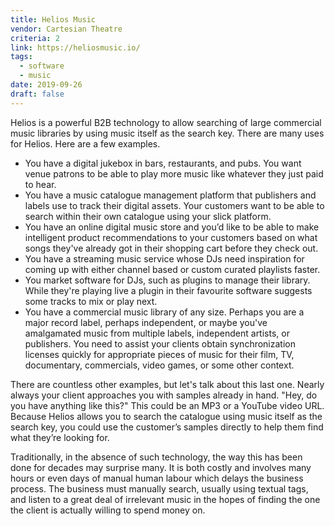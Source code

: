 ```yaml
---
title: Helios Music
vendor: Cartesian Theatre
criteria: 2
link: https://heliosmusic.io/
tags:
  - software
  - music
date: 2019-09-26
draft: false
---
```


Helios is a powerful B2B technology to allow searching of large commercial music libraries by using music itself as the search key.
There are many uses for Helios. Here are a few examples.

* You have a digital jukebox in bars, restaurants, and pubs.
  You want venue patrons to be able to play more music like whatever they just paid to hear.
* You have a music catalogue management platform that publishers and labels use to track their digital assets.
  Your customers want to be able to search within their own catalogue using your slick platform.
* You have an online digital music store and you’d like to be able to make intelligent product recommendations to your customers
  based on what songs they've already got in their shopping cart before they check out.
* You have a streaming music service whose DJs need inspiration for coming up with either channel based or custom curated playlists faster.
* You market software for DJs, such as plugins to manage their library.
  While they're playing live a plugin in their favourite software suggests some tracks to mix or play next.
* You have a commercial music library of any size. Perhaps you are a major record label, perhaps independent,
  or maybe you've amalgamated music from multiple labels, independent artists, or publishers.
  You need to assist your clients obtain synchronization licenses quickly for appropriate pieces of music for their
  film, TV, documentary, commercials, video games, or some other context.

There are countless other examples, but let's talk about this last one.
Nearly always your client approaches you with samples already in hand.
"Hey, do you have anything like this?"
This could be an MP3 or a YouTube video URL.
Because Helios allows you to search the catalogue using music itself as the search key,
you could use the customer’s samples directly to help them find what they’re looking for.

Traditionally, in the absence of such technology, the way this has been done for decades may surprise many.
It is both costly and involves many hours or even days of manual human labour which delays the business process.
The business must manually search, usually using textual tags, and listen to a great deal of irrelevant music in the hopes of
finding the one the client is actually willing to spend money on.

